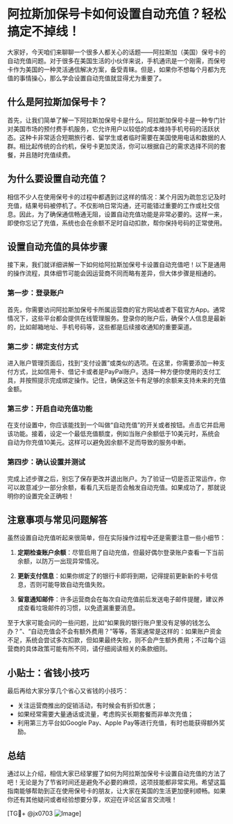 # 阿拉斯加保号卡如何设置自动充值？轻松搞定不掉线！

大家好，今天咱们来聊聊一个很多人都关心的话题——阿拉斯加（美国）保号卡的自动充值问题。对于很多在美国生活的小伙伴来说，手机通讯是一个刚需，而保号卡作为美国的一种灵活通信解决方案，备受青睐。但是，如果你不想每个月都为充值的事情操心，那么学会设置自动充值就显得尤为重要了。

## 什么是阿拉斯加保号卡？

首先，让我们简单了解一下阿拉斯加保号卡是什么。阿拉斯加保号卡是一种专门针对美国市场的预付费手机服务，它允许用户以较低的成本维持手机号码的活跃状态。这种卡非常适合短期旅行者、留学生或者临时需要在美国使用电话和数据的人群。相比起传统的合约机，保号卡更加灵活，你可以根据自己的需求选择不同的套餐，并且随时充值续费。

## 为什么要设置自动充值？

相信不少人在使用保号卡的过程中都遇到过这样的情况：某个月因为疏忽忘记及时充值，结果号码被停机了。不仅影响日常沟通，还可能错过重要的工作或社交信息。因此，为了确保通信畅通无阻，设置自动充值功能是非常必要的。这样一来，即使你忘记了充值，系统也会在余额不足时自动扣款，帮你保持号码的正常使用。

## 设置自动充值的具体步骤

接下来，我们就详细讲解一下如何给阿拉斯加保号卡设置自动充值吧！以下是通用的操作流程，具体细节可能会因运营商不同而略有差异，但大体步骤是相通的。

### 第一步：登录账户

首先，你需要访问阿拉斯加保号卡所属运营商的官方网站或者下载官方App。通常情况下，这些平台都会提供在线管理服务。登录你的账户后，确保个人信息是最新的，比如邮箱地址、手机号码等，这些都是后续接收通知的重要渠道。

### 第二步：绑定支付方式

进入账户管理页面后，找到“支付设置”或类似的选项。在这里，你需要添加一种支付方式，比如信用卡、借记卡或者是PayPal账户。选择一种方便你使用的支付工具，并按照提示完成绑定操作。记住，确保这张卡有足够的余额来支持未来的充值金额。

### 第三步：开启自动充值功能

在支付设置中，你应该能找到一个叫做“自动充值”的开关或者按钮。点击它并启用该功能。接着，设定一个最低充值额度，例如当账户余额低于10美元时，系统会自动为你充值10美元。这样可以避免因余额不足而导致的服务中断。

### 第四步：确认设置并测试

完成上述步骤之后，别忘了保存更改并退出账户。为了验证一切是否正常运作，你可以故意减少一部分余额，看看几天后是否会触发自动充值。如果成功了，那就说明你的设置完全正确啦！

## 注意事项与常见问题解答

虽然设置自动充值听起来很简单，但在实际操作过程中还是需要注意一些小细节：

1. **定期检查账户余额**：尽管启用了自动充值，但最好偶尔登录账户查看一下当前余额，以防万一出现异常情况。
   
2. **更新支付信息**：如果你绑定了的银行卡即将到期，记得提前更新新的卡号信息，否则可能导致自动充值失败。

3. **留意通知邮件**：许多运营商会在每次自动充值前后发送电子邮件提醒，建议养成查看垃圾邮件的习惯，以免遗漏重要消息。

至于大家可能会问的一些问题，比如“如果我的银行账户里没有足够的钱怎么办？”、“自动充值会不会有额外费用？”等等，答案通常是这样的：如果账户资金不足，系统会尝试多次扣款，但如果最终失败，则不会产生额外费用；不过每个运营商的具体政策可能有所不同，请仔细阅读相关的条款细则。

## 小贴士：省钱小技巧

最后再给大家分享几个省心又省钱的小技巧：
- 关注运营商推出的促销活动，有时候会有折扣优惠；
- 如果经常需要大量通话或流量，考虑购买长期套餐而非单次充值；
- 利用第三方平台如Google Pay、Apple Pay等进行充值，有时也能获得额外奖励。

## 总结

通过以上介绍，相信大家已经掌握了如何为阿拉斯加保号卡设置自动充值的方法了吧！无论是为了节省时间还是避免不必要的麻烦，这项技能都非常实用。希望这篇指南能够帮助到正在使用保号卡的朋友，让大家在美国的生活更加便利顺畅。如果你还有其他疑问或者经验想要分享，欢迎在评论区留言交流哦！

[TG💪+ @jx0703 ![Image](https://github.com/user-attachments/assets/dbca1d08-cadb-493c-b0ec-ad6f7a83f270)]